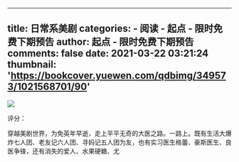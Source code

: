 
---
title: 日常系美剧
categories: 
    - 阅读
    - 起点 - 限时免费下期预告
author: 起点 - 限时免费下期预告
comments: false
date: 2021-03-22 03:21:24
thumbnail: 'https://bookcover.yuewen.com/qdbimg/349573/1021568701/90'
---

<div>   
<img src="https://bookcover.yuewen.com/qdbimg/349573/1021568701/90" referrerpolicy="no-referrer"><p>评分：</p>穿越美剧世界，为免英年早逝，走上平平无奇的大医之路。一路上。既有生活大爆炸七人团、老友记六人团、寻妈记五人团为友，也有实习医生格蕾、豪斯医生、良医争锋，还有消失的爱人、水果硬糖、尤  
</div>
            